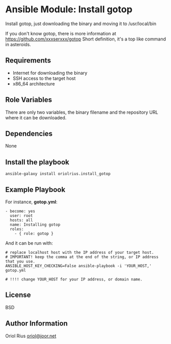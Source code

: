 Ansible Module: Install gotop
=============================

Install gotop, just downloading the binary and moving it to /usr/local/bin

If you don't know gotop, there is more information at https://github.com/xxxserxxx/gotop
Short definition, it's a top like command in asteroids.


Requirements
------------

- Internet for downloading the binary
- SSH access to the target host
- x86_64 architecture

Role Variables
--------------

There are only two variables, the binary filename and the repository URL where it can be downloaded.

Dependencies
------------

None

Install the playbook
--------------------

```
ansible-galaxy install oriolrius.install_gotop
```


Example Playbook
----------------

For instance, **gotop.yml**:

```
- become: yes
  user: root
  hosts: all
  name: Installing gotop
  roles:
    - { role: gotop }
```

And it can be run with:

```
# replace localhost host with the IP address of your target host.
# IMPORTANT! keep the comma at the end of the string, or IP address that you use.
ANSIBLE_HOST_KEY_CHECKING=False ansible-playbook -i 'YOUR_HOST,' gotop.yml

# !!!! change YOUR_HOST for your IP address, or domain name.
```

License
-------

BSD

Author Information
------------------

Oriol Rius <oriol@joor.net>
